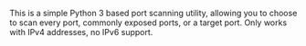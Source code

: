 This is a simple Python 3 based port scanning utility, allowing you to choose to scan every port, commonly exposed ports, or a target port. Only works with IPv4 addresses, no IPv6 support.
